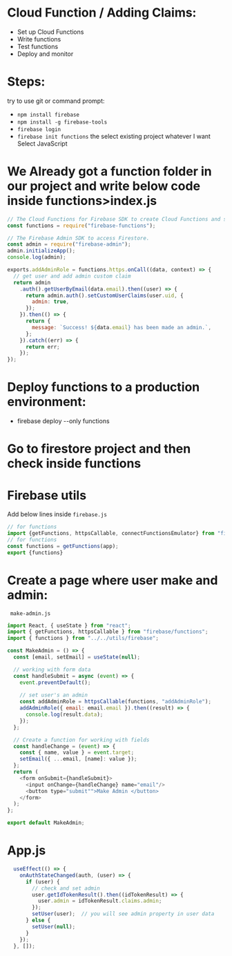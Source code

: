 # Cloud Function / Adding Claims:
- Set up Cloud Functions
- Write functions
- Test functions
- Deploy and monitor

# Steps:

try to use git or command prompt:

- `npm install firebase`
- `npm install -g firebase-tools`
- `firebase login`
- `firebase init functions`
  the select existing project whatever I want
  Select JavaScript

# We Already got a function folder in our project and write below code inside functions>index.js

```js
// The Cloud Functions for Firebase SDK to create Cloud Functions and set up triggers.
const functions = require("firebase-functions");

// The Firebase Admin SDK to access Firestore.
const admin = require("firebase-admin");
admin.initializeApp();
console.log(admin);

exports.addAdminRole = functions.https.onCall((data, context) => {
  // get user and add admin custom claim
  return admin
    .auth().getUserByEmail(data.email).then((user) => {
      return admin.auth().setCustomUserClaims(user.uid, {
        admin: true,
      });
    }).then(() => {
      return {
        message: `Success! ${data.email} has been made an admin.`,
      };
    }).catch((err) => {
      return err;
    });
});
```

# Deploy functions to a production environment:

- firebase deploy --only functions

# Go to firestore project and then check inside functions

# Firebase utils
Add below lines inside `firebase.js`
```js
// for functions
import {getFunctions, httpsCallable, connectFunctionsEmulator} from "firebase/functions";
// for functions
const functions = getFunctions(app);
export {functions}
```

# Create a page where user make and admin:
``` make-admin.js```
```js
import React, { useState } from "react";
import { getFunctions, httpsCallable } from "firebase/functions";
import { functions } from "../../utils/firebase";

const MakeAdmin = () => {
  const [email, setEmail] = useState(null);

  // working with form data
  const handleSubmit = async (event) => {
    event.preventDefault();
    
    // set user's an admin
    const addAdminRole = httpsCallable(functions, "addAdminRole");
    addAdminRole({ email: email.email }).then((result) => {
      console.log(result.data);
    });
  };

  // Create a function for working with fields
  const handleChange = (event) => {
    const { name, value } = event.target;
    setEmail({ ...email, [name]: value });
  };
  return (
    <form onSubmit={handleSubmit}>
      <input onChange={handleChange} name="email"/>
      <button type="submit"">Make Admin </button>
    </form>
  );
};

export default MakeAdmin;
```
# App.js
```js
  useEffect(() => {
    onAuthStateChanged(auth, (user) => {
      if (user) {
        // check and set admin 
        user.getIdTokenResult().then((idTokenResult) => {
          user.admin = idTokenResult.claims.admin;
        });
        setUser(user);  // you will see admin property in user data
      } else {
        setUser(null);
      }
    });
  }, []);
```